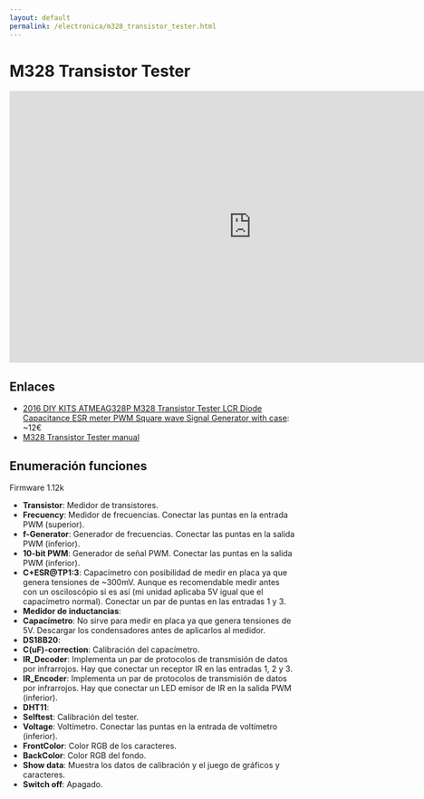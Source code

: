 ```yaml
---
layout: default
permalink: /electronica/m328_transistor_tester.html
---
```


# M328 Transistor Tester

<iframe width="853" height="480" src="https://www.youtube.com/embed/Oda9WaySOvM?list=PLo19xZgW7bjWW9PQaocDAEdNzO0hC4pOB" frameborder="0" allow="accelerometer; autoplay; encrypted-media; gyroscope; picture-in-picture" allowfullscreen></iframe>

## Enlaces

* [2016 DIY KITS ATMEAG328P M328 Transistor Tester LCR Diode Capacitance ESR meter PWM Square wave Signal Generator with case](https://es.aliexpress.com/item/2016-DIY-KITS-ATMEAG328P-M328-Transistor-Tester-LCR-Diode-Capacitance-ESR-meter-PWM-Square-wave-Signal/32808555770.html): ~12€
* [M328 Transistor Tester manual](/images/pages/ttester.pdf)

## Enumeración funciones

Firmware 1.12k

* **Transistor**: Medidor de transistores.
* **Frecuency**: Medidor de frecuencias. Conectar las puntas en la entrada PWM (superior).
* **f-Generator**: Generador de frecuencias. Conectar las puntas en la salida PWM (inferior).
* **10-bit PWM**: Generador de señal PWM. Conectar las puntas en la salida PWM (inferior).
* **C+ESR@TP1:3**: Capacímetro con posibilidad de medir en placa ya que genera tensiones de ~300mV. Aunque es recomendable medir antes con un osciloscópio si es así (mi unidad aplicaba 5V igual que el capacímetro normal). Conectar un par de puntas en las entradas 1 y 3.
* **Medidor de inductancias**:
* **Capacímetro**: No sirve para medir en placa ya que genera tensiones de 5V. Descargar los condensadores antes de aplicarlos al medidor.
* **DS18B20**:
* **C(uF)-correction**: Calibración del capacímetro.
* **IR_Decoder**: Implementa un par de protocolos de transmisión de datos por infrarrojos. Hay que conectar un receptor IR en las entradas 1, 2 y 3.
* **IR_Encoder**: Implementa un par de protocolos de transmisión de datos por infrarrojos. Hay que conectar un LED emisor de IR en la salida PWM (inferior).
* **DHT11**:
* **Selftest**: Calibración del tester.
* **Voltage**: Voltímetro. Conectar las puntas en la entrada de voltímetro (inferior).
* **FrontColor**: Color RGB de los caracteres.
* **BackColor**: Color RGB del fondo.
* **Show data**: Muestra los datos de calibración y el juego de gráficos y caracteres.
* **Switch off**: Apagado.
